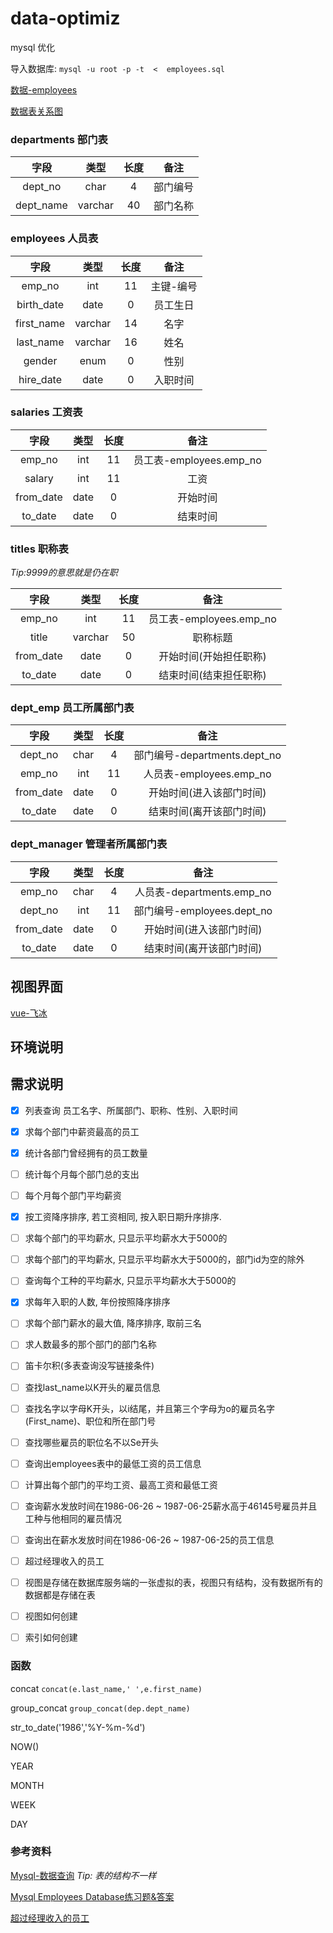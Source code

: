 # data-optimiz

mysql 优化

导入数据库: `mysql -u root -p -t  <  employees.sql`

[数据-employees](https://github.com/datacharmer/test_db)

[数据表关系图](https://dev.mysql.com/doc/employee/en/sakila-structure.html)


### departments 部门表

| 字段 | 类型 | 长度 | 备注 |
|:---:|:-----:|:----:|:---:|
| dept_no | char | 4 | 部门编号 | 
| dept_name | varchar | 40 | 部门名称 |

### employees 人员表

| 字段 | 类型 | 长度 | 备注 |
|:---:|:-----:|:----:|:---:|
| emp_no | int | 11 | 主键-编号 |
| birth_date | date | 0 | 员工生日 |
| first_name | varchar | 14 | 名字 |
| last_name | varchar | 16 | 姓名 | 
| gender | enum | 0 | 性别 |
| hire_date | date | 0 | 入职时间 | 

### salaries 工资表

| 字段 | 类型 | 长度 | 备注 |
|:---:|:-----:|:----:|:---:|
| emp_no | int | 11 | 员工表-employees.emp_no |
| salary | int | 11 | 工资 | 
| from_date | date | 0 | 开始时间 | 
| to_date | date | 0 | 结束时间 |

### titles 职称表

*Tip:9999的意思就是仍在职*

| 字段 | 类型 | 长度 | 备注 |
|:---:|:-----:|:----:|:---:|
| emp_no | int | 11 | 员工表-employees.emp_no |
| title | varchar | 50 | 职称标题 |
| from_date | date | 0 | 开始时间(开始担任职称) |
| to_date | date | 0 | 结束时间(结束担任职称) |

### dept_emp 员工所属部门表

| 字段 | 类型 | 长度 | 备注 |
|:---:|:-----:|:----:|:---:|
| dept_no | char | 4 | 部门编号-departments.dept_no|
| emp_no | int | 11 | 人员表-employees.emp_no |
| from_date | date | 0 | 开始时间(进入该部门时间) |
| to_date | date | 0 | 结束时间(离开该部门时间) |

### dept_manager 管理者所属部门表

| 字段 | 类型 | 长度 | 备注 |
|:---:|:-----:|:----:|:---:|
| emp_no | char | 4 |  人员表-departments.emp_no|
| dept_no | int | 11 | 部门编号-employees.dept_no |
| from_date | date | 0 | 开始时间(进入该部门时间) |
| to_date | date | 0 | 结束时间(离开该部门时间) |

## 视图界面

[vue-飞冰](https://github.com/alibaba/ice)

## 环境说明


## 需求说明

- [x] 列表查询 员工名字、所属部门、职称、性别、入职时间
- [x] 求每个部门中薪资最高的员工
- [x] 统计各部门曾经拥有的员工数量
- [ ] 统计每个月每个部门总的支出
- [ ] 每个月每个部门平均薪资
- [x] 按工资降序排序, 若工资相同, 按入职日期升序排序. 
- [ ] 求每个部门的平均薪水, 只显示平均薪水大于5000的
- [ ] 求每个部门的平均薪水, 只显示平均薪水大于5000的，部门id为空的除外
- [ ] 查询每个工种的平均薪水, 只显示平均薪水大于5000的
- [x] 求每年入职的人数, 年份按照降序排序
- [ ] 求每个部门薪水的最大值, 降序排序, 取前三名
- [ ] 求人数最多的那个部门的部门名称
- [ ] 笛卡尔积(多表查询没写链接条件)
- [ ] 查找last_name以K开头的雇员信息
- [ ] 查找名字以字母K开头，以i结尾，并且第三个字母为o的雇员名字(First_name)、职位和所在部门号
- [ ] 查找哪些雇员的职位名不以Se开头
- [ ] 查询出employees表中的最低工资的员工信息
- [ ] 计算出每个部门的平均工资、最高工资和最低工资
- [ ] 查询薪水发放时间在1986-06-26 ~ 1987-06-25薪水高于46145号雇员并且工种与他相同的雇员情况
- [ ] 查询出在薪水发放时间在1986-06-26 ~ 1987-06-25的员工信息
- [ ] 超过经理收入的员工

- [ ] 视图是存储在数据库服务端的一张虚拟的表，视图只有结构，没有数据所有的数据都是存储在表
- [ ] 视图如何创建
- [ ] 索引如何创建

### 函数

concat `concat(e.last_name,' ',e.first_name)`

group_concat `group_concat(dep.dept_name)`

str_to_date('1986','%Y-%m-%d') 

NOW()

YEAR

MONTH

WEEK

DAY

### 参考资料

[Mysql-数据查询](https://blog.51cto.com/weijiancheng/1700535) *Tip: 表的结构不一样*

[Mysql Employees Database练习题&答案](http://t.cn/EiVd3xg)

[超过经理收入的员工](http://t.cn/EiVeXqn)